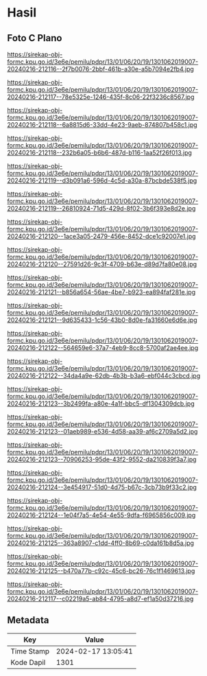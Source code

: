 # Hasil

## Foto C Plano

https://sirekap-obj-formc.kpu.go.id/3e6e/pemilu/pdpr/13/01/06/20/19/1301062019007-20240216-212116--2f7b0076-2bbf-461b-a30e-a5b7094e2fb4.jpg

https://sirekap-obj-formc.kpu.go.id/3e6e/pemilu/pdpr/13/01/06/20/19/1301062019007-20240216-212117--78e5325e-1246-435f-8c06-22f3236c8567.jpg

https://sirekap-obj-formc.kpu.go.id/3e6e/pemilu/pdpr/13/01/06/20/19/1301062019007-20240216-212118--6a8815d6-33dd-4e23-9aeb-874807b458c1.jpg

https://sirekap-obj-formc.kpu.go.id/3e6e/pemilu/pdpr/13/01/06/20/19/1301062019007-20240216-212118--232b6a05-b6b6-487d-b116-1aa52f26f013.jpg

https://sirekap-obj-formc.kpu.go.id/3e6e/pemilu/pdpr/13/01/06/20/19/1301062019007-20240216-212119--d3b091a6-596d-4c5d-a30a-87bcbde538f5.jpg

https://sirekap-obj-formc.kpu.go.id/3e6e/pemilu/pdpr/13/01/06/20/19/1301062019007-20240216-212119--26810924-71d5-429d-8f02-3b6f393e8d2e.jpg

https://sirekap-obj-formc.kpu.go.id/3e6e/pemilu/pdpr/13/01/06/20/19/1301062019007-20240216-212120--1ace3a05-2479-456e-8452-dce1c92007e1.jpg

https://sirekap-obj-formc.kpu.go.id/3e6e/pemilu/pdpr/13/01/06/20/19/1301062019007-20240216-212120--27591d26-9c3f-4709-b63e-d89d7fa80e08.jpg

https://sirekap-obj-formc.kpu.go.id/3e6e/pemilu/pdpr/13/01/06/20/19/1301062019007-20240216-212121--b856a654-56ae-4be7-b923-ea894faf281e.jpg

https://sirekap-obj-formc.kpu.go.id/3e6e/pemilu/pdpr/13/01/06/20/19/1301062019007-20240216-212121--9d635433-1c56-43b0-8d0e-fa31660e6d6e.jpg

https://sirekap-obj-formc.kpu.go.id/3e6e/pemilu/pdpr/13/01/06/20/19/1301062019007-20240216-212122--564659e6-37a7-4eb9-8cc8-5700af2ae4ee.jpg

https://sirekap-obj-formc.kpu.go.id/3e6e/pemilu/pdpr/13/01/06/20/19/1301062019007-20240216-212122--34da4a9e-62db-4b3b-b3a6-ebf044c3cbcd.jpg

https://sirekap-obj-formc.kpu.go.id/3e6e/pemilu/pdpr/13/01/06/20/19/1301062019007-20240216-212123--3b2499fa-a80e-4a1f-bbc5-df1304309dcb.jpg

https://sirekap-obj-formc.kpu.go.id/3e6e/pemilu/pdpr/13/01/06/20/19/1301062019007-20240216-212123--01aeb989-e536-4d58-aa39-af6c2709a5d2.jpg

https://sirekap-obj-formc.kpu.go.id/3e6e/pemilu/pdpr/13/01/06/20/19/1301062019007-20240216-212123--70906253-95de-43f2-9552-da210839f3a7.jpg

https://sirekap-obj-formc.kpu.go.id/3e6e/pemilu/pdpr/13/01/06/20/19/1301062019007-20240216-212124--3e454917-51d0-4d75-b67c-3cb73b9f33c2.jpg

https://sirekap-obj-formc.kpu.go.id/3e6e/pemilu/pdpr/13/01/06/20/19/1301062019007-20240216-212124--1e04f7a5-4e54-4e55-9dfa-f6965856c009.jpg

https://sirekap-obj-formc.kpu.go.id/3e6e/pemilu/pdpr/13/01/06/20/19/1301062019007-20240216-212125--363a8907-c1dd-4ff0-8b69-c0da161b8d5a.jpg

https://sirekap-obj-formc.kpu.go.id/3e6e/pemilu/pdpr/13/01/06/20/19/1301062019007-20240216-212125--b470a77b-c92c-45c6-bc26-76c1f1469613.jpg

https://sirekap-obj-formc.kpu.go.id/3e6e/pemilu/pdpr/13/01/06/20/19/1301062019007-20240216-212117--c02219a5-ab84-4795-a8d7-ef1a50d37216.jpg


## Metadata

| Key        | Value               |
| ---------- | ------------------- |
| Time Stamp | 2024-02-17 13:05:41 |
| Kode Dapil | 1301                |



